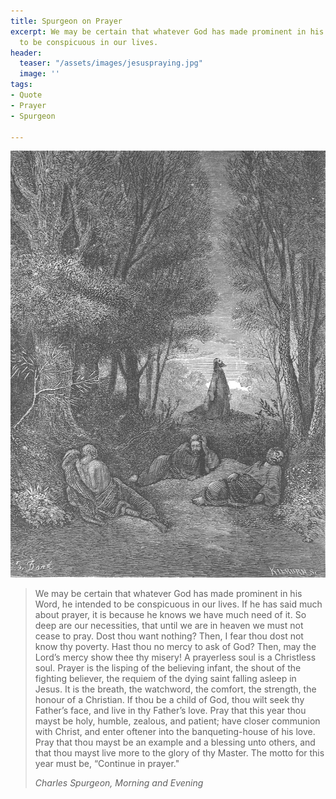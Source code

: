 ```yaml
---
title: Spurgeon on Prayer
excerpt: We may be certain that whatever God has made prominent in his Word, he intended
  to be conspicuous in our lives.
header:
  teaser: "/assets/images/jesuspraying.jpg"
  image: ''
tags:
- Quote
- Prayer
- Spurgeon

---
```

![](/assets/images/jesuspraying.jpg)

> We may be certain that whatever God has made prominent in his Word, he intended to be conspicuous in our lives. If he has said much about prayer, it is because he knows we have much need of it. So deep are our necessities, that until we are in heaven we must not cease to pray. Dost thou want nothing? Then, I fear thou dost not know thy poverty. Hast thou no mercy to ask of God? Then, may the Lord’s mercy show thee thy misery! A prayerless soul is a Christless soul. Prayer is the lisping of the believing infant, the shout of the fighting believer, the requiem of the dying saint falling asleep in Jesus. It is the breath, the watchword, the comfort, the strength, the honour of a Christian. If thou be a child of God, thou wilt seek thy Father’s face, and live in thy Father’s love. Pray that this year thou mayst be holy, humble, zealous, and patient; have closer communion with Christ, and enter oftener into the banqueting-house of his love. Pray that thou mayst be an example and a blessing unto others, and that thou mayst live more to the glory of thy Master. The motto for this year must be, “Continue in prayer."
>
> <cite>Charles Spurgeon, _Morning and Evening_</cite>